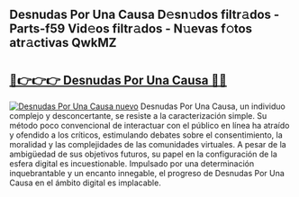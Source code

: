 ## Desnudas Por Una Causa D𝚎sn𝚞dos filtr𝚊dos - Parts-f59 Vid𝚎os filtr𝚊dos - N𝚞evas f𝚘tos atr𝚊ctivas QwkMZ

# <h2><a href="http://mb0u9ii.tromn.icu/?c=Desnudas+Por+Una+Causa">🔗👉👉👉 Desnudas Por Una Causa 🔗🔗</a></h2>

[![Desnudas Por Una Causa nuevo](https://i.imgur.com/pEAQMta.gif)](http://mb0u9ii.tromn.icu/?c=Desnudas+Por+Una+Causa)
Desnudas Por Una Causa, un individuo complejo y desconcertante, se resiste a la caracterización simple. Su método poco convencional de interactuar con el público en línea ha atraído y ofendido a los críticos, estimulando debates sobre el consentimiento, la moralidad y las complejidades de las comunidades virtuales. A pesar de la ambigüedad de sus objetivos futuros, su papel en la configuración de la esfera digital es incuestionable. Impulsado por una determinación inquebrantable y un encanto innegable, el progreso de Desnudas Por Una Causa en el ámbito digital es implacable.
